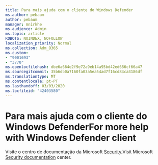 ```yaml
---
title: Para mais ajuda com o cliente do Windows Defender
ms.author: pebaum
author: pebaum
manager: mnirkhe
ms.audience: Admin
ms.topic: article
ROBOTS: NOINDEX, NOFOLLOW
localization_priority: Normal
ms.collection: Adm_O365
ms.custom:
- "9001693"
- "3770"
ms.openlocfilehash: dbe6a664e2f9e72a9eb14a95bd42ed686cf66a47
ms.sourcegitcommit: 35b6db0a7160fa03a5ea54ad7f16cd84ca3186df
ms.translationtype: MT
ms.contentlocale: pt-PT
ms.lasthandoff: 03/03/2020
ms.locfileid: "42403580"
---
```

# <a name="for-more-help-with-windows-defender-client"></a><span data-ttu-id="77d83-102">Para mais ajuda com o cliente do Windows Defender</span><span class="sxs-lookup"><span data-stu-id="77d83-102">For more help with Windows Defender client</span></span>

<span data-ttu-id="77d83-103">Visite o centro de documentação da Microsoft [Security.](https://docs.microsoft.com/security/#pivot=products&panel=products1)</span><span class="sxs-lookup"><span data-stu-id="77d83-103">Visit Microsoft [Security documentation](https://docs.microsoft.com/security/#pivot=products&panel=products1) center.</span></span>